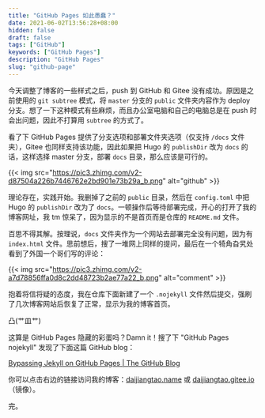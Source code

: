 ```yaml
---
title: "GitHub Pages 如此愚蠢？"
date: 2021-06-02T13:56:28+08:00
hidden: false
draft: false
tags: ["GitHub"]
keywords: ["GitHub Pages"]
description: "GitHub Pages"
slug: "github-page"
---
```


今天调整了博客的一些样式之后，push 到 GitHub 和 Gitee 没有成功。原因是之前使用的 `git subtree` 模式，将 `master` 分支的 `public` 文件夹内容作为 deploy 分支。想了一下这种模式有些麻烦，而且办公室电脑和自己的电脑总是在 push 时会出问题，因此不打算用 `subtree` 的方式了。

看了下 GitHub Pages 提供了分支选项和部署文件夹选项（仅支持 `/docs` 文件夹），Gitee 也同样支持该功能，因此如果把 Hugo 的 `publishDir` 改为 `docs` 的话，这样选择 master 分支，部署 `docs` 目录，那么应该是可行的。

{{< img src="https://pic3.zhimg.com/v2-d87504a226b7446762e2bd901e73b29a_b.png" alt="github" >}}

理论存在，实践开始。我删掉了之前的 `public` 目录，然后在 `config.toml` 中把 Hugo 的 `publishDir` 改为了 `docs`。一顿操作后等待部署完成，开心的打开了我的博客网址，我 tm 惊呆了，因为显示的不是首页而是仓库的 `README.md` 文件。

百思不得其解。按理说，`docs` 文件夹作为一个网站去部署完全没有问题，因为有 `index.html` 文件。思前想后，搜了一堆网上同样的提问，最后在一个犄角旮旯处看到了外国一个哥们写的评论：

{{< img src="https://pic3.zhimg.com/v2-a7d78856ffa0d8c2dd48723b2ae77a22_b.png" alt="comment" >}}

抱着将信将疑的态度，我在仓库下面新建了一个 `.nojekyll` 文件然后提交，强刷了几次博客网站后恢复了正常，显示为我的博客首页。

凸(艹皿艹)

这算是 GitHub Pages 隐藏的彩蛋吗？Damn it！搜了下 "GitHub Pages nojekyll" 发现了下面这篇 GitHub blog：

[Bypassing Jekyll on GitHub Pages | The GitHub Blog][1]

你可以点击右边的链接访问我的博客：[daijiangtao.name][2] 或 [daijiangtao.gitee.io][3]（镜像）。

完。

[1]: https://github.blog/2009-12-29-bypassing-jekyll-on-github-pages
[2]: https://daijiangtao.name
[3]: https://daijiangtao.gitee.io

